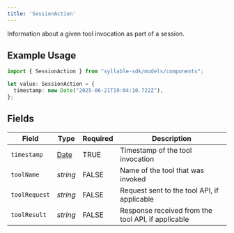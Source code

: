 ```yaml
---
title: 'SessionAction'
---
```


Information about a given tool invocation as part of a session.

## Example Usage

```typescript
import { SessionAction } from "syllable-sdk/models/components";

let value: SessionAction = {
  timestamp: new Date("2025-06-21T19:04:10.722Z"),
};
```

## Fields

| Field                                                                                         | Type                                                                                          | Required                                                                                      | Description                                                                                   |
| --------------------------------------------------------------------------------------------- | --------------------------------------------------------------------------------------------- | --------------------------------------------------------------------------------------------- | --------------------------------------------------------------------------------------------- |
| `timestamp`                                                                                   | [Date](https://developer.mozilla.org/en-US/docs/Web/JavaScript/Reference/Global_Objects/Date) | TRUE                                                                            | Timestamp of the tool invocation                                                              |
| `toolName`                                                                                    | *string*                                                                                      | FALSE                                                                            | Name of the tool that was invoked                                                             |
| `toolRequest`                                                                                 | *string*                                                                                      | FALSE                                                                            | Request sent to the tool API, if applicable                                                   |
| `toolResult`                                                                                  | *string*                                                                                      | FALSE                                                                            | Response received from the tool API, if applicable                                            |